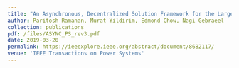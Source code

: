 ```yaml
---
title: "An Asynchronous, Decentralized Solution Framework for the Large Scale Unit Commitment Problem"
author: Paritosh Ramanan, Murat Yildirim, Edmond Chow, Nagi Gebraeel
collection: publications
pdf: /files/ASYNC_PS_rev3.pdf
date: 2019-03-20
permalink: https://ieeexplore.ieee.org/abstract/document/8682117/
venue: 'IEEE Transactions on Power Systems'
---
```


